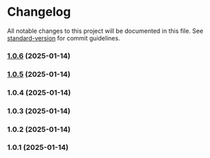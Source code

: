 # Changelog

All notable changes to this project will be documented in this file. See [standard-version](https://github.com/conventional-changelog/standard-version) for commit guidelines.

### [1.0.6](https://github.com/mkdirprince/useFFmpeg/compare/v1.0.5...v1.0.6) (2025-01-14)

### [1.0.5](https://github.com/mkdirprince/useFFmpeg/compare/v1.0.4...v1.0.5) (2025-01-14)

### 1.0.4 (2025-01-14)

### 1.0.3 (2025-01-14)

### 1.0.2 (2025-01-14)

### 1.0.1 (2025-01-14)
